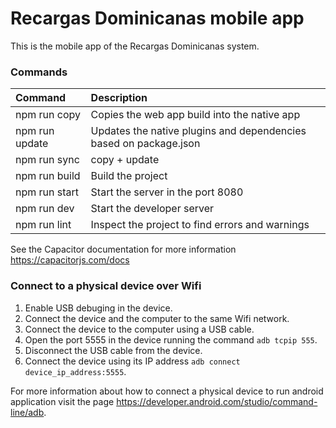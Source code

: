 # Recargas Dominicanas mobile app

This is the mobile app of the Recargas Dominicanas system.

### Commands

| Command | Description |
|:--------|:------------|
| npm run copy | Copies the web app build into the native app |
| npm run update | Updates the native plugins and dependencies based on package.json |
| npm run sync | copy + update |
| npm run build | Build the project |
| npm run start | Start the server in the port 8080 |
| npm run dev | Start the developer server |
| npm run lint | Inspect the project to find errors and warnings |

See the Capacitor documentation for more information https://capacitorjs.com/docs

### Connect to a physical device over Wifi

1. Enable USB debuging in the device.
2. Connect the device and the computer to the same Wifi network.
3. Connect the device to the computer using a USB cable.
4. Open the port 5555 in the device running the command `adb tcpip 555`.
5. Disconnect the USB cable from the device.
6. Connect the device using its IP address `adb connect device_ip_address:5555`.

For more information about how to connect a physical device to run android application visit the page https://developer.android.com/studio/command-line/adb.
